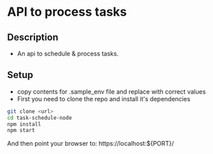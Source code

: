 # API to process tasks

## Description
 - An api to schedule & process tasks.

## Setup
- copy contents for .sample_env file and replace with correct values
- First you need to clone the repo and install it's dependencies

```bash
git clone <url>
cd task-schedule-node
npm install
npm start
```
And then point your browser to: https://localhost:${PORT}/
